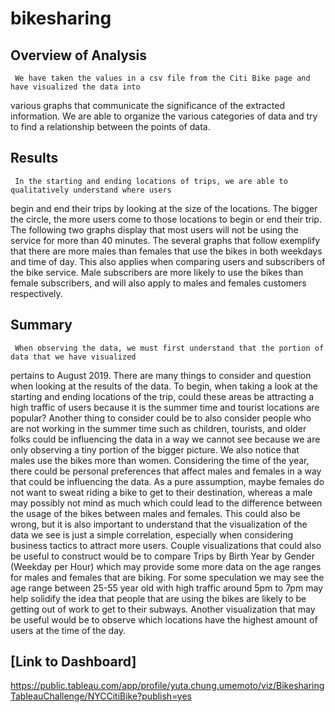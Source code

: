 # bikesharing

## Overview of Analysis
     We have taken the values in a csv file from the Citi Bike page and have visualized the data into
various graphs that communicate the significance of the extracted information. We are able to organize
the various categories of data and try to find a relationship between the points of data.

## Results
     In the starting and ending locations of trips, we are able to qualitatively understand where users
begin and end their trips by looking at the size of the locations. The bigger the circle, the more users
come to those locations to begin or end their trip. The following two graphs display that most users will
not be using the service for more than 40 minutes. The several graphs that follow exemplify that there
are more males than females that use the bikes in both weekdays and time of day. This also applies when
comparing users and subscribers of the bike service. Male subscribers are more likely to use the bikes than
female subscribers, and will also apply to males and females customers respectively. 

## Summary
     When observing the data, we must first understand that the portion of data that we have visualized
pertains to August 2019. There are many things to consider and question when looking at the results of
the data. To begin, when taking a look at the starting and ending locations of the trip, could these
areas be attracting a high traffic of users because it is the summer time and tourist locations are popular?
Another thing to consider could be to also consider people who are not working in the summer time such as
children, tourists, and older folks could be influencing the data in a way we cannot see because we are
only observing a tiny portion of the bigger picture. We also notice that males use the bikes more than women.
Considering the time of the year, there could be personal preferences that affect males and females in a way
that could be influencing the data. As a pure assumption, maybe females do not want to sweat riding a bike
to get to their destination, whereas a male may possibly not mind as much which could lead to the difference
between the usage of the bikes between males and females. This could also be wrong, but it is also important
to understand that the visualization of the data we see is just a simple correlation, especially when
considering business tactics to attract more users.
     Couple visualizations that could also be useful to construct would be to compare Trips by Birth Year
by Gender (Weekday per Hour) which may provide some more data on the age ranges for males and females that
are biking. For some speculation we may see the age range between 25-55 year old with high traffic around
5pm to 7pm may help solidify the idea that people that are using the bikes are likely to be getting out of
work to get to their subways. Another visualization that may be useful would be to observe which locations
have the highest amount of users at the time of the day.

## [Link to Dashboard]
https://public.tableau.com/app/profile/yuta.chung.umemoto/viz/BikesharingTableauChallenge/NYCCitiBike?publish=yes    
